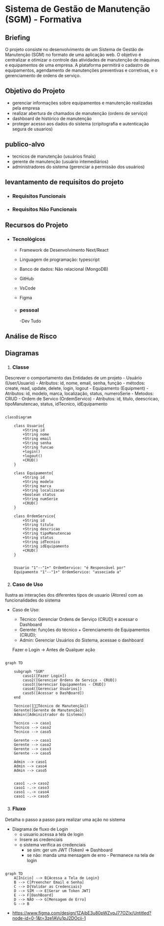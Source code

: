 # Sistema de Gestão de Manutenção (SGM) - Formativa

## Briefing
O projeto consiste no desenvolvimento de um Sistema de Gestão de Manutenção (SGM) no formato de uma aplicação web. O objetivo é centralizar e otimizar o controle das atividades de manutenção de máquinas e equipamentos de uma empresa. A plataforma permitirá o cadastro de equipamentos, agendamento de manutenções preventivas e corretivas, e o gerenciamento de ordens de serviço.

## Objetivo do Projeto
- gerenciar informações sobre equipamentos e manutenção realizadas pela empresa
- realizar abertura de chamados de manutenção (ordens de serviço)
- dashboard de histórico de manutenção
- proteger acesso aos dados do sistema (cripitografia e autenticação segura de usuarios)

## publico-alvo
- tecnicos de manutenção (usuários finais)
- gerente de manutenção (usuário intemediários)
- administradores do sistema (gerenciar a permissão dos usuários)

## levantamento de requisitos do projeto
- ### Requisitos Funcionais
- ### Requisitos Não Funcionais

## Recursos do Projeto
  - ### Tecnológicos
      - Framework de Desenvolvimento Next/React
      - Linguagem de programação: typescript
      - Banco de dados: Não relacional (MongoDB)
      - GitHub
      - VsCode
      - Figma

    - ### pessoal
        -Dev Tudo

## Análise de Risco

## Diagramas

1. ### Classe
Descrever o comportamento das Entidades de um projeto
    - Usuário (User/Usuario)
        - Atributos: id, nome, email, senha, função
        - métodos:  create, read, update, delete, login, logout
    - Equipamento (Equipment)
         - Atributos: id, modelo, marca, localização, status, numeroSerie
         - Metodos: CRUD
    - Ordem de Servico (OrdemServico)
        - Atributos: id, titulo, deescricao, tipoManutencao, status, idTecnico, idEquipamento
```mermaid

classDiagram

    class Usuario{
        +String id
        +String nome
        +String email
        +String senha
        +String funcao
        +login()
        +logout()
        +CRUD()
    }

    class Equipamento{
        +String id
        +String modelo
        +String marca
        +String localizacao
        +boolean status
        +String numSerie
        +CRUD()
    }

    class OrdemServico{
        +String id
        +String titulo
        +String descricao
        +String tipoManutencao
        +String status
        +String idTecnico
        +String idEquipamento
        +CRUD()
    }


    Usuario "1"--"1+" OrdemServico: "é Responsável por"
    Equipamento "1"--"1+" OrdemServico: "associada a"

```
2. ### Caso de Uso
Ilustra as interações dos diferentes tipos de usuario (Atores) com as funcionalidades do sistema

- Caso de Uso:
   - Técnico: Gerenciar Ordens de Serviço (CRUD) e acessar o Dashboard
   - Gerente: funções do técnico + Gerenciamento de Equipamentos (CRUD);
   - Admin: Gerenciar Usuários do Sistema, acessae o dashboard

   Fazer o Login -> Antes de Qualquer ação

```mermaid

graph TD

    subgraph "SGM"
        caso1([Fazer Login])
        caso2([Gerenciar Ordens de Serviço - CRUD])
        caso3([Gerenciar Equipamentos - CRUD])
        caso4([Gerenciar Usuários])
        caso5([Acessar o DashBoard])
    end

    Tecnico([👩‍🔧Técnico de Manutenção])
    Gerente([Gerente de Manutenção])
    Admin([Administrador do Sistema])

    Tecnico --> caso1
    Tecnico --> caso2
    Tecnico --> caso5

    Gerente --> caso1
    Gerente --> caso2
    Gerente --> caso3
    Gerente --> caso5

    Admin --> caso1
    Admin --> caso4
    Admin --> caso5

    
    caso1 -.-> caso2
    caso1 -.-> caso3
    caso1 -.-> caso4
    caso1 -.-> caso5
```
 
 3. ### Fluxo
 Detalha o passo a passo para realizar uma ação no sistema

 - Diagrama de fluxo de Login
     - o usuario acessa a tela de login
     - Insere as credenciais
     - o sistema verifica as credenciais
         - se sim: ger um JWT (Token) => Dashboard
         - se não: manda uma mensagem de erro - Permanece na tela de login

```mermaid

graph TD
    A[Início] --> B{Acessa a Tela de Login}
    B --> C[Preencher Email e Senha]
    C --> D{Validar as Credenciais}
    D --> SIM --> E[Gerar um Token JWT]
    E --> F[DashBoard]
    D --> NÃO --> G[Mensagem de Erro]
    G --> B
```

- https://www.figma.com/design/1ZAibE3u80pWZvpJ77OZIx/Untitled?node-id=0-1&t=3ze1AVu1pJ2DOcii-1
